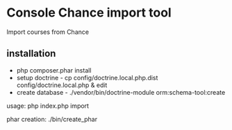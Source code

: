 Console Chance import tool
===========================

Import courses from Chance

installation
------------

- php composer.phar install
- setup doctrine - cp config/doctrine.local.php.dist config/doctrine.local.php & edit
- create database - ./vendor/bin/doctrine-module orm:schema-tool:create

usage:
    php index.php import

phar creation:
    ./bin/create_phar